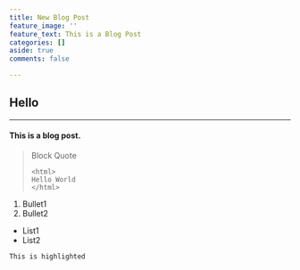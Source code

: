 ```yaml
---
title: New Blog Post
feature_image: ''
feature_text: This is a Blog Post
categories: []
aside: true
comments: false

---
```

## Hello

***

#### This is a blog post.

> Block Quote
>
>     <html>
>     Hello World
>     </html>

1. Bullet1
2. Bullet2

* List1
* List2

`This is highlighted`